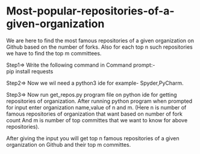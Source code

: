 # Most-popular-repositories-of-a-given-organization

We are here to find the most famous repositories of a given organization on Github based on the number of forks. 
Also for each top n such repositories we have to find the top m committees. 

Step1=> Write the following command in Command prompt:-   
pip install requests

Step2=> Now we wil need a python3 ide for example- Spyder,PyCharm.

Step3=> Now run get_repos.py program file on python ide for getting repositories of organization.
        After running python program when prompted for input enter organization name,value of n and m.
        (Here n is number of famous repositories of organization that want based on number of fork count
         And m is number of top committes that we want to know for above repositories).

After giving the input you will get top n famous repositories of a given organization on Github and their top m committes.
